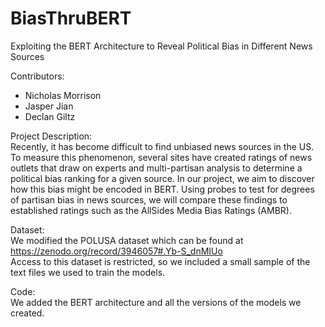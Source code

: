 # BiasThruBERT
Exploiting the BERT Architecture to Reveal Political Bias in Different News Sources

Contributors:
* Nicholas Morrison
* Jasper Jian
* Declan Giltz

Project Description: \
Recently, it has become difficult to find unbiased news sources in the US. To measure this phenomenon, several sites have created ratings of news outlets that draw on experts and multi-partisan analysis to determine a political bias ranking for a given source. In our project, we aim to discover how this bias might be encoded in BERT. Using probes to test for degrees of partisan bias in news sources, we will compare these findings to established ratings such as the AllSides Media Bias Ratings (AMBR).

Dataset: \
We modified the POLUSA dataset which can be found at https://zenodo.org/record/3946057#.Yb-S_dnMIUo \
Access to this dataset is restricted, so we included a small sample of the text files we used to train the models.

Code: \
We added the BERT architecture and all the versions of the models we created.
